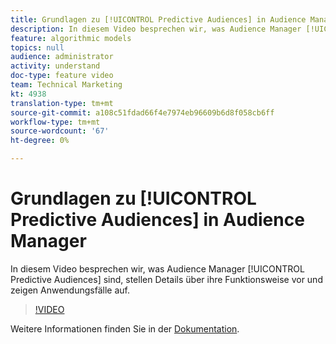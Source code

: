 ```yaml
---
title: Grundlagen zu [!UICONTROL Predictive Audiences] in Audience Manager
description: In diesem Video besprechen wir, was Audience Manager [!UICONTROL Predictive Audiences] sind, stellen Details über ihre Funktionsweise vor und zeigen Anwendungsfälle auf.
feature: algorithmic models
topics: null
audience: administrator
activity: understand
doc-type: feature video
team: Technical Marketing
kt: 4938
translation-type: tm+mt
source-git-commit: a108c51fdad66f4e7974eb96609b6d8f058cb6ff
workflow-type: tm+mt
source-wordcount: '67'
ht-degree: 0%

---
```



# Grundlagen zu [!UICONTROL Predictive Audiences] in Audience Manager

In diesem Video besprechen wir, was Audience Manager [!UICONTROL Predictive Audiences] sind, stellen Details über ihre Funktionsweise vor und zeigen Anwendungsfälle auf.

>[!VIDEO](https://video.tv.adobe.com/v/33629/?quality=12)

Weitere Informationen finden Sie in der [Dokumentation](https://docs.adobe.com/content/help/en/audience-manager/user-guide/features/algorithmic-models/predictive-audiences/predictive-audiences.html).

